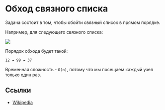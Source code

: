 # Обход связного списка

Задача состоит в том, чтобы обойти связный список в прямом порядке.

Например, для следующего связного списка:

![](https://upload.wikimedia.org/wikipedia/commons/6/6d/Singly-linked-list.svg)

Порядок обхода будет такой:

```text
12 → 99 → 37
```

Временная сложность - `O(n)`, потому что мы посещаем каждый узел только один раз.

## Ссылки

- [Wikipedia](https://ru.wikipedia.org/wiki/%D0%A1%D0%B2%D1%8F%D0%B7%D0%BD%D1%8B%D0%B9_%D1%81%D0%BF%D0%B8%D1%81%D0%BE%D0%BA)
